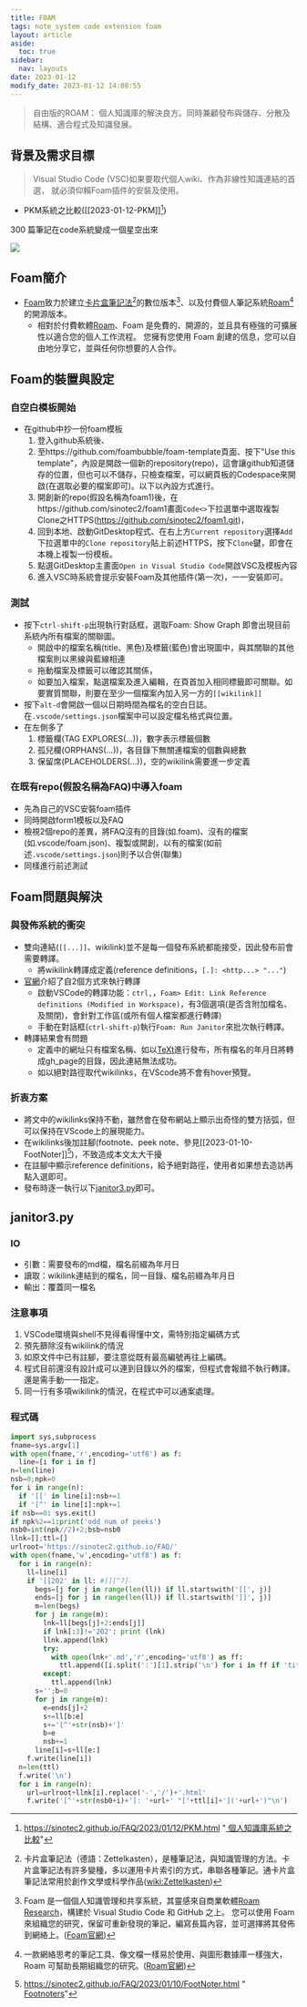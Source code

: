```yaml
---
title: FOAM
tags: note_system code extension foam 
layout: article
aside:
  toc: true
sidebar:
  nav: layouts
date: 2023-01-12
modify_date: 2023-01-12 14:08:55
---
```


> 自由版的ROAM：
> 個人知識庫的解決良方。同時兼顧發布與儲存、分散及結構、適合程式及知識發展。

## 背景及需求目標

> Visual Studio Code (VSC)如果要取代個人wiki、作為非線性知識連結的首選，
> 就必須仰賴Foam插件的安裝及使用。

- PKM系統之比較([[2023-01-12-PKM]][^5])

 300 篇筆記在code系統變成一個星空出來

![](https://raw.githubusercontent.com/sinotec2/FAQ/master/attachments/2023-01-11-23-28-20.png)

## Foam簡介

- [Foam][foam_official]致力於建立[卡片盒筆記法][Zettelkasten][^3]的數位版本[^1]、以及付費個人筆記系統[Roam][RR][^2]的開源版本。
  - 相對於付費軟體[Roam][RR]、Foam 是免費的、開源的，並且具有極強的可擴展性以適合您的個人工作流程。 您擁有您使用 Foam 創建的信息，您可以自由地分享它，並與任何你想要的人合作。

## Foam的裝置與設定

### 自空白模板開始

- 在github中抄一份foam模板
  1. 登入github系統後、
  2. 至https://github.com/foambubble/foam-template頁面、按下"Use this template"，內設是開啟一個新的repository(repo)，這會讓github知道儲存的位置，但也可以不儲存，只檢查檔案，可以網頁板的Codespace來開啟(在選取必要的檔案即可)。以下以內設方式進行。
  3. 開創新的repo(假設名稱為foam1)後，在https://github.com/sinotec2/foam1畫面`Code<>`下拉選單中選取複製Clone之HTTPS(https://github.com/sinotec2/foam1.git)，
  4. 回到本地、啟動GitDesktop程式、在右上方`Current repository`選擇`Add`下拉選單中的`Clone repository`貼上前述HTTPS，按下`Clone`鍵，即會在本機上複製一份模板。
  5. 點選GitDesktop主畫面`Open in Visual Studio Code`開啟VSC及模板內容
  6. 進入VSC時系統會提示安裝Foam及其他插件(第一次)，一一安裝即可。

### 測試

- 按下`ctrl-shift-p`出現執行對話框，選取Foam: Show Graph 即會出現目前系統內所有檔案的關聯圖。
  - 開啟中的檔案名稱(title、黑色)及標籤(藍色)會出現圖中，與其關聯的其他檔案則以黑線與藍線相連
  - 拖動檔案及標籤可以確認其關係，
  - 如要加入檔案，點選檔案及進入編輯，在頁首加入相同標籤即可關聯。如要實質關聯，則要在至少一個檔案內加入另一方的`[[wikilink]]`
- 按下`alt-d`會開啟一個以日期時間為檔名的空白日誌。在`.vscode/settings.json`檔案中可以設定檔名格式與位置。
- 在左側多了
  1. 標籤欄(TAG EXPLORES(...))，數字表示標籤個數
  2. 孤兒欄(ORPHANS(...))，各目錄下無關連檔案的個數與總數
  3. 保留席(PLACEHOLDERS(...))，空的wikilink需要進一步定義

### 在既有repo(假設名稱為FAQ)中導入foam

- 先為自己的VSC安裝foam插件
- 同時開啟form1模板以及FAQ
- 檢視2個repo的差異，將FAQ沒有的目錄(如.foam)、沒有的檔案(如.vscode/foam.json)、複製或開創，以有的檔案(如前述`.vscode/settings.json`)則予以合併(聯集)
- 同樣進行前述測試

## Foam問題與解決

### 與發佈系統的衝突

- 雙向連結(`[[...]]`、wikilink)並不是每一個發布系統都能接受，因此發布前會需要轉譯。
  - 將wikilink轉譯成定義(reference definitions，`[.]: <http...> "..."`)
- [官網](https://github.com/foambubble/foam/blob/master/docs/user/features/link-reference-definitions.md)介紹了自2個方式來執行轉譯
  - 啟動VSCode的轉譯功能：`ctrl,`，`Foam> Edit: Link Reference definitions (Modified in Workspace)`，有3個選項(是否含附加檔名、及關閉)，會針對工作區(或所有個人檔案都進行轉譯)
  - 手動在對話框(`ctrl-shift-p`)執行`Foam: Run Janitor`來批次執行轉譯。
- 轉譯結果會有問題
  - 定義中的網址只有檔案名稱、如以[TeXt][TeXt]進行發布，所有檔名的年月日將轉成gh_page的目錄，因此連結無法成功。
  - 如以絕對路徑取代wikilinks，在VScode將不會有hover預覽。

### 折衷方案

- 將文中的wikilinks保持不動，雖然會在發布網站上顯示出奇怪的雙方括弧，但可以保持在VScode上的展現能力。
- 在wikilinks後加註腳(footnote、peek note、參見[[2023-01-10-FootNoter]][^6])，不致造成本文太大干擾
- 在註腳中顯示reference definitions，給予絕對路徑，使用者如果想去造訪再點入選即可。
- 發布時逐一執行以下[janitor3.py](https://github.com/sinotec2/FAQ/blob/main/_posts/janitor3.py)即可。

## janitor3.py

### IO

- 引數：需要發布的md檔，檔名前綴為年月日
- 讀取：wikilink連結到的檔名，同一目錄、檔名前綴為年月日
- 輸出：覆蓋同一檔名

### 注意事項

1. VSCode環境與shell不見得看得懂中文，需特別指定編碼方式
2. 預先篩除沒有wikilink的情況
3. 如原文件中已有註腳，要注意從既有最高編號再往上編碼。
4. 程式目前還沒有設計成可以連到目錄以外的檔案，但程式會報錯不執行轉譯。還是需手動一一指定。
5. 同一行有多項wikilink的情況，在程式中可以通案處理。

### 程式碼

```python
import sys,subprocess
fname=sys.argv[1]
with open(fname,'r',encoding='utf8') as f:
  line=[i for i in f]
n=len(line)
nsb=0;npk=0
for i in range(n):
  if '[[' in line[i]:nsb+=1
  if '[^' in line[i]:npk+=1
if nsb==0: sys.exit()
if npk%2==1:print('odd num of peeks')
nsb0=int(npk//2)+2;bsb=nsb0
llnk=[];ttl=[]
urlroot='https://sinotec2.github.io/FAQ/'
with open(fname,'w',encoding='utf8') as f:
  for i in range(n):
    ll=line[i]
    if '[[202' in ll: #]][^7]
      begs=[j for j in range(len(ll)) if ll.startswith('[[', j)]
      ends=[j for j in range(len(ll)) if ll.startswith(']]', j)]
      m=len(begs)
      for j in range(m):
        lnk=ll[begs[j]+2:ends[j]]
        if lnk[:3]!='202': print (lnk)
        llnk.append(lnk)
        try:
          with open(lnk+'.md','r',encoding='utf8') as ff:
            ttl.append([i.split(':')[1].strip('\n') for i in ff if 'title:' in i][0])
        except:
          ttl.append(lnk)
      s='';b=0
      for j in range(m):
        e=ends[j]+2
        s+=ll[b:e]    
        s+='[^'+str(nsb)+']'
        b=e
        nsb+=1
      line[i]=s+ll[e:]
    f.write(line[i])
  n=len(ttl)
  f.write('\n')
  for i in range(n):
    url=urlroot+llnk[i].replace('-','/')+'.html'
    f.write('[^'+str(nsb0+i)+']: '+url+' "['+ttl[i]+']('+url+')"\n')
```

[^1]: Foam 是一個個人知識管理和共享系統，其靈感來自商業軟體[Roam Research][RR]，構建於 Visual Studio Code 和 GitHub 之上。 您可以使用 Foam 來組織您的研究，保留可重新發現的筆記，編寫長篇內容，並可選擇將其發佈到網絡上。([Foam官網][foam_official])
[^2]: 一款網絡思考的筆記工具、像文檔一樣易於使用、與圖形數據庫一樣強大，Roam 可幫助長期組織您的研究。([Roam官網][RR])
[^3]: 卡片盒筆記法（德語：Zettelkasten），是種筆記法，與知識管理的方法。卡片盒筆記法有許多變種，多以運用卡片索引的方式，串聯各種筆記。通卡片盒筆記法常用於創作文學或科學作品([wiki:Zettelkasten][Zettelkasten])


[RR]: https://roamresearch.com/ "一款網絡思考的筆記工具、像文檔一樣易於使用、與圖形數據庫一樣強大，Roam 可幫助長期組織您的研究。"
[Zettelkasten]: https://zh.m.wikipedia.org/zh-tw/卡片盒筆記法 "卡片盒筆記法（德語：Zettelkasten），是種筆記法，與知識管理的方法。卡片盒筆記法有許多變種，多以運用卡片索引的方式，串聯各種筆記。通卡片盒筆記法常用於創作文學或科學作品"
[foam_official]: https://foambubble.github.io/foam/ "Foam 是一個個人知識管理和共享系統，其靈感來自 Roam Research，構建於 Visual Studio Code 和 GitHub 之上。您可以使用 Foam 來組織您的研究，保留可重新發現的筆記，編寫長篇內容，並可選擇將其發佈到網絡上。"
[TeXt]: https://github.com/kitian616/jekyll-TeXt-theme/ " TeXt is a super customizable Jekyll theme for personal site, team site, blog, project, documentation, etc. Similar to iOS 11 style, it has large and prominent titles, round buttons and cards."

[^5]: https://sinotec2.github.io/FAQ/2023/01/12/PKM.html "[ 個人知識庫系統之比較](https://sinotec2.github.io/FAQ/2023/01/12/PKM.html)"
[^6]: https://sinotec2.github.io/FAQ/2023/01/10/FootNoter.html "[ Footnoters](https://sinotec2.github.io/FAQ/2023/01/10/FootNoter.html)"
[^7]: https://sinotec2.github.io/FAQ/202' in ll: #.html "[202' in ll: #](https://sinotec2.github.io/FAQ/202' in ll: #.html)"
